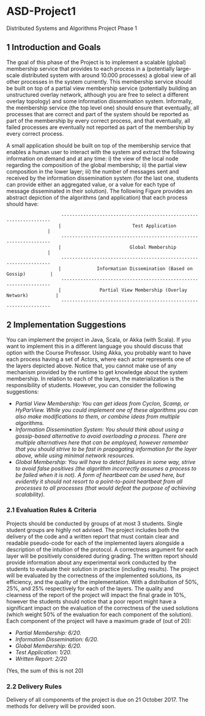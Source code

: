 # ASD-Project1

Distributed Systems and Algorithms Project Phase 1

## 1 Introduction and Goals

The goal of this phase of the Project is to implement a scalable (global) membership service that provides to each
process in a (potentially large-scale distributed system with around 10.000 processes) a global view of all other processes
in the system currently. This membership service should be built on top of a partial view membership service
(potentially building an unstructured overlay network, although you are free to select a different overlay topology) and
some information dissemination system.
Informally, the membership service (the top level one) should ensure that eventually, all processes that are correct and
part of the system should be reported as part of the membership by every correct process, and that eventually, all failed
processes are eventually not reported as part of the membership by every correct process.

A small application should be built on top of the membership service that enables a human user to interact with the
system and extract the following information on demand and at any time: i) the view of the local node regarding
the composition of the global membership; ii) the partial view composition in the lower layer; iii) the number of
messages sent and received by the information dissemination system (for the last one, students can provide either an
aggregated value, or a value for each type of message disseminated in their solution).
The following Figure provides an abstract depiction of the algorithms (and application) that each process should have:
```
                    ------------------------------------------------------------------
                   |                          Test Application                       |
                    ------------------------------------------------------------------
                   |                         Global Membership                       | 
                    ------------------------------------------------------------------
                   |             Information Dissemination (Based on Gossip)         |
                    ------------------------------------------------------------------
                   |              Partial View Membership (Overlay Network)          |
                    ------------------------------------------------------------------
 ```


## 2 Implementation Suggestions

You can implement the project in Java, Scala, or Akka (with Scala). If you want to implement this in a different
language you should discuss that option with the Course Professor. Using Akka, you probably want to have each
process having a set of Actors, where each actor represents one of the layers depicted above. Notice that, you cannot
make use of any mechanism provided by the runtime to get knowledge about the system membership.
In relation to each of the layers, the materialization is the responsibility of students. However, you can consider the
following suggestions:

* *Partial View Membership: You can get ideas from Cyclon, Scamp, or HyParView. While you could implement
one of these algorithms you can also make modifications to them, or combine ideas from multiple algorithms.*
* *Information Dissemination System: You should think about using a gossip-based alternative to avoid overloading
a process. There are multiple alternatives here that can be employed, however remember that you should strive to
be fast in propagating information for the layer above, while using minimal network resources.*
* *Global Membership: You will have to detect failures in some way, strive to avoid false positives (the algorithm
incorrectly assumes a process to be failed when it is not). A form of heartbeat can be used here, but evidently it
should not resort to a point-to-point heartbeat from all processes to all processes (that would defeat the purpose of
achieving scalability).*

### 2.1 Evaluation Rules & Criteria

Projects should be conducted by groups of at most 3 students. Single student groups are highly not advised.
The project includes both the delivery of the code and a written report that must contain clear and readable pseudo-code
for each of the implemented layers alongside a description of the intuition of the protocol. A correctness argument
for each layer will be positively considered during grading. The written report should provide information about any
experimental work conducted by the students to evaluate their solution in practice (including results).
The project will be evaluated by the correctness of the implemented solutions, its efficiency, and the quality of the
implementation. With a distribution of 50%, 25%, and 25% respectively for each of the layers.
The quality and clearness of the report of the project will impact the final grade in 10%, however the students should
notice that a poor report might have a significant impact on the evaluation of the correctness of the used solutions
(which weight 50% of the evaluation for each component of the solution).
Each component of the project will have a maximum grade of (out of 20):

* *Partial Membership: 6/20.*
* *Information Dissemination: 6/20.*
* *Global Membership: 6/20.*
* *Test Application: 1/20.*
* *Written Report: 2/20*

(Yes, the sum of this is not 20)

### 2.2 Delivery Rules

Delivery of all components of the project is due on 21 October 2017.
The methods for delivery will be provided soon.                                               
